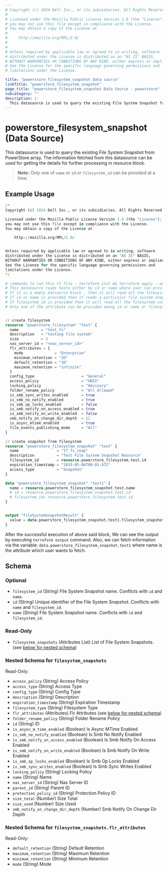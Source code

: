 ```yaml
---
# Copyright (c) 2024 Dell Inc., or its subsidiaries. All Rights Reserved.
# 
# Licensed under the Mozilla Public License Version 2.0 (the "License");
# you may not use this file except in compliance with the License.
# You may obtain a copy of the License at
# 
#     http://mozilla.org/MPL/2.0/
# 
# 
# Unless required by applicable law or agreed to in writing, software
# distributed under the License is distributed on an "AS IS" BASIS,
# WITHOUT WARRANTIES OR CONDITIONS OF ANY KIND, either express or implied.
# See the License for the specific language governing permissions and
# limitations under the License.

title: "powerstore_filesystem_snapshot data source"
linkTitle: "powerstore_filesystem_snapshot"
page_title: "powerstore_filesystem_snapshot Data Source - powerstore"
subcategory: ""
description: |-
  This datasource is used to query the existing File System Snapshot from PowerStore array. The information fetched from this datasource can be used for getting the details for further processing in resource block.
---
```


# powerstore_filesystem_snapshot (Data Source)

This datasource is used to query the existing File System Snapshot from PowerStore array. The information fetched from this datasource can be used for getting the details for further processing in resource block.

> **Note:** Only one of `name` or `id` or `filesystem_id` can be provided at a time.

## Example Usage

```terraform
/*
Copyright (c) 2024 Dell Inc., or its subsidiaries. All Rights Reserved.

Licensed under the Mozilla Public License Version 2.0 (the "License");
you may not use this file except in compliance with the License.
You may obtain a copy of the License at

    http://mozilla.org/MPL/2.0/


Unless required by applicable law or agreed to in writing, software
distributed under the License is distributed on an "AS IS" BASIS,
WITHOUT WARRANTIES OR CONDITIONS OF ANY KIND, either express or implied.
See the License for the specific language governing permissions and
limitations under the License.
*/

# commands to run this tf file : terraform init && terraform apply --auto-approve
# This datasource reads hosts either by id or name where user can provide a value to any one of them
# If it is a empty datsource block , then it will read all the filesystem 
# If id or name is provided then it reads a particular file system snapshot with that id or name
# If filesystem_id is provided then it will read all the filesystem snapshots within filesystem
# Only one of the attribute can be provided among id or name or filesystem_id


// create filesystem
resource "powerstore_filesystem" "test" {
  name          = "test_fs"
  description   = "testing file system"
  size          = 3
  nas_server_id = "<nas_server_id>"
  flr_attributes = {
    mode              = "Enterprise"
    minimum_retention = "1D"
    default_retention = "1D"
    maximum_retention = "infinite"
  }
  config_type                     = "General"
  access_policy                   = "UNIX"
  locking_policy                  = "Advisory"
  folder_rename_policy            = "All_Allowed"
  is_smb_sync_writes_enabled      = true
  is_smb_no_notify_enabled        = true
  is_smb_op_locks_enabled         = false
  is_smb_notify_on_access_enabled = true
  is_smb_notify_on_write_enabled  = false
  smb_notify_on_change_dir_depth  = 12
  is_async_mtime_enabled          = true
  file_events_publishing_mode     = "All"
}

// create snapshot from filesystem
resource "powerstore_filesystem_snapshot" "test" {
  name                 = "tf_fs_snap"
  description          = "Test File System Snapshot Resource"
  filesystem_id        = resource.powerstore_filesystem.test.id
  expiration_timestamp = "2035-05-06T09:01:47Z"
  access_type          = "Snapshot"
}

data "powerstore_filesystem_snapshot" "test1" {
  name = resource.powerstore_filesystem_snapshot.test.name
  # id = resource.powerstore_filesystem_snapshot.test.id
  # filesystem_id= resource.powerstore_filesystem.test.id
}


output "fileSystemSnapshotResult" {
  value = data.powerstore_filesystem_snapshot.test1.filesystem_snapshots
}
```
After the successful execution of above said block, We can see the output by executing `terraform output` command. Also, we can fetch information via the variable: `data.powerstore_filesystem_snapshot.test1` where name is the attribute which user wants to fetch.

<!-- schema generated by tfplugindocs -->
## Schema

### Optional

- `filesystem_id` (String) File System Snapshot name. Conflicts with `id` and  `name`.
- `id` (String) Unique identifier of the File System Snapshot. Conflicts with `name` and `filesystem_id`.
- `name` (String) File System Snapshot name. Conflicts with `id` and `filesystem_id`.

### Read-Only

- `filesystem_snapshots` (Attributes List) List of File System Snapshots. (see [below for nested schema](#nestedatt--filesystem_snapshots))

<a id="nestedatt--filesystem_snapshots"></a>
### Nested Schema for `filesystem_snapshots`

Read-Only:

- `access_policy` (String) Access Policy
- `access_type` (String) Access Type
- `config_type` (String) Config Type
- `description` (String) Description
- `expiration_timestamp` (String) Expiration Timestamp
- `filesystem_type` (String) Filesystem Type
- `flr_attributes` (Attributes) Flr Attributes (see [below for nested schema](#nestedatt--filesystem_snapshots--flr_attributes))
- `folder_rename_policy` (String) Folder Rename Policy
- `id` (String) ID
- `is_async_m_time_enabled` (Boolean) Is Async MTime Enabled
- `is_smb_no_notify_enabled` (Boolean) Is Smb No Notify Enabled
- `is_smb_notify_on_access_enabled` (Boolean) Is Smb Notify On Access Enabled
- `is_smb_notify_on_write_enabled` (Boolean) Is Smb Notify On Write Enabled
- `is_smb_op_locks_enabled` (Boolean) Is Smb Op Locks Enabled
- `is_smb_sync_writes_enabled` (Boolean) Is Smb Sync Writes Enabled
- `locking_policy` (String) Locking Policy
- `name` (String) Name
- `nas_server_id` (String) Nas Server ID
- `parent_id` (String) Parent ID
- `protection_policy_id` (String) Protection Policy ID
- `size_total` (Number) Size Total
- `size_used` (Number) Size Used
- `smb_notify_on_change_dir_depth` (Number) Smb Notify On Change Dir Depth

<a id="nestedatt--filesystem_snapshots--flr_attributes"></a>
### Nested Schema for `filesystem_snapshots.flr_attributes`

Read-Only:

- `default_retention` (String) Default Retention
- `maximum_retention` (String) Maximum Retention
- `minimum_retention` (String) Minimum Retention
- `mode` (String) Mode
